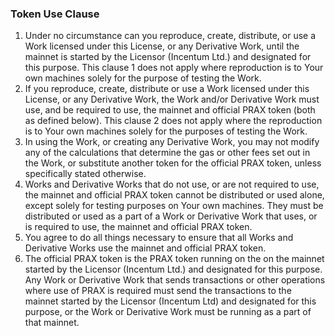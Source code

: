 ### Token Use Clause

1. Under no circumstance can you reproduce, create, distribute, or use a Work licensed under this License, or any Derivative Work, until the mainnet is started by the Licensor (Incentum Ltd.) and designated for this purpose. This clause 1 does not apply where reproduction is to Your own machines solely for the purpose of testing the Work.
2. If you reproduce, create, distribute or use a Work licensed under this License, or any Derivative Work, the Work and/or Derivative Work must use, and be required to use, the mainnet and official PRAX token (both as defined below). This clause 2 does not apply where the reproduction is to Your own machines solely for the purposes of testing the Work.
3. In using the Work, or creating any Derivative Work, you may not modify any of the calculations that determine the gas or other fees set out in the Work, or substitute another token for the official PRAX token, unless specifically stated otherwise.
4. Works and Derivative Works that do not use, or are not required to use, the mainnet and official PRAX token cannot be distributed or used alone, except solely for testing purposes on Your own machines. They must be distributed or used as a part of a Work or Derivative Work that uses, or is required to use, the mainnet and official PRAX token.
5. You agree to do all things necessary to ensure that all Works and Derivative Works use the mainnet and official PRAX token.
6. The official PRAX token is the PRAX token running on the on the mainnet started by the Licensor (Incentum Ltd.) and designated for this purpose. Any Work or Derivative Work that sends transactions or other operations where use of PRAX is required must send the transactions to the mainnet started by the Licensor (Incentum Ltd) and designated for this purpose, or the Work or Derivative Work must be running as a part of that mainnet.
